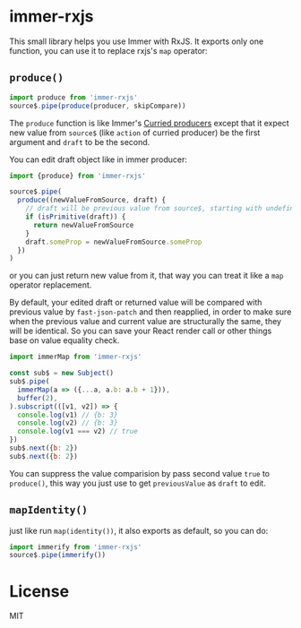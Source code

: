 # immer-rxjs
This small library helps you use Immer with RxJS. It exports only one function, you can use it to replace rxjs's `map` operator:

## `produce()`

```javascript
import produce from 'immer-rxjs'
source$.pipe(produce(producer, skipCompare))
```

The `produce` function is like Immer's [Curried producers](https://immerjs.github.io/immer/docs/curried-produce) except that it expect new value from `source$` (like `action` of curried producer) be the first argument and `draft` to be the second.

You can edit draft object like in immer producer:

```javascript
import {produce} from 'immer-rxjs'

source$.pipe(
  produce((newValueFromSource, draft) {
    // draft will be previous value from source$, starting with undefined
    if (isPrimitive(draft)) {
      return newValueFromSource
    }
    draft.someProp = newValueFromSource.someProp
  })
)
```

or you can just return new value from it, that way you can treat it like a `map` operator replacement.

By default, your edited draft or returned value will be compared with previous value by `fast-json-patch` and then reapplied, in order to make sure when the previous value and current value are structurally the same, they will be identical. So you can save your React render call or other things base on value equality check.

```javascript
import immerMap from 'immer-rxjs'

const sub$ = new Subject()
sub$.pipe(
  immerMap(a => ({...a, a.b: a.b + 1})),
  buffer(2),
).subscript(([v1, v2]) => {
  console.log(v1) // {b: 3}
  console.log(v2) // {b: 3}
  console.log(v1 === v2) // true
})
sub$.next({b: 2})
sub$.next({b: 2})
```

You can suppress the value comparision by pass second value `true` to `produce()`, this way you just use  to get `previousValue` as `draft` to edit.

## `mapIdentity()`
just like run `map(identity())`, it also exports as default, so you can do:
```javascript
import immerify from 'immer-rxjs'
source$.pipe(immerify())
```

# License
MIT
